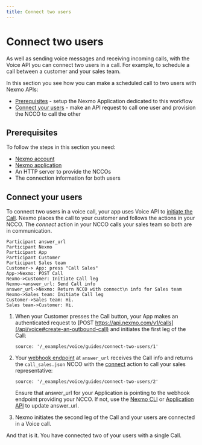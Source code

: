 ```yaml
---
title: Connect two users
---
```


# Connect two users

As well as sending voice messages and receiving incoming calls, with the Voice API you can connect two users in a call. For example, to schedule a call between a customer and your sales team.

In this section you see how you can make a scheduled call to two users with Nexmo APIs:

* [Prerequisites](#prerequisites) - setup the Nexmo Application dedicated to this workflow
* [Connect your users](#connect-your-users) - make an API request to call one user and provision the NCCO to call the other

## Prerequisites

To follow the steps in this section you need:

* [Nexmo account](/account/guides/management#create-and-configure-a-nexmo-account)
* [Nexmo application](https://docs.nexmo.com/tools/application-api#apps_quickstart)
* An HTTP server to provide the NCCOs
* The connection information for both users

## Connect your users

To connect two users in a voice call, your app uses Voice API to [initiate the Call](/api/voice#create-an-outbound-call). Nexmo places the call to your customer and follows the actions in your NCCO. The *connect* action in your NCCO calls your sales team so both are in communication.  

```js_sequence_diagram
Participant answer_url
Participant Nexmo
Participant App
Participant Customer
Participant Sales team
Customer-> App: press "Call Sales"
App->Nexmo: POST Call
Nexmo->Customer: Initiate Call leg
Nexmo->answer_url: Send Call info
answer_url->Nexmo: Return NCCO with connect\n info for Sales team
Nexmo->Sales team: Initiate Call leg
Customer->Sales team: Hi.
Sales team->Customer: Hi.
```

1. When your Customer presses the Call button, your App makes an authenticated request to [POST https://api.nexmo.com/v1/calls](/api/voice#create-an-outbound-call) and initiates the first leg of the Call:


    ```tabbed_examples
    source: '/_examples/voice/guides/connect-two-users/1'
    ```

2. Your [webhook endpoint](/concepts/guides/webhooks) at `answer_url` receives the Call info and returns the `call_sales.json` NCCO with the [connect](/voice/guides/ncco-reference#connect) action to call your sales representative:


    ```tabbed_content
    source: '/_examples/voice/guides/connect-two-users/2'
    ```

    Ensure that answer_url for your Application is pointing to the webhook endpoint providing your NCCO. If not, use the [Nexmo CLI](/tools) or [Application API](https://docs.nexmo.com/tools/application-api/api-reference#update) to update answer_url.


3. Nexmo initiates the second leg of the Call and your users are connected in a Voice call.

And that is it. You have connected two of your users with a single Call.
